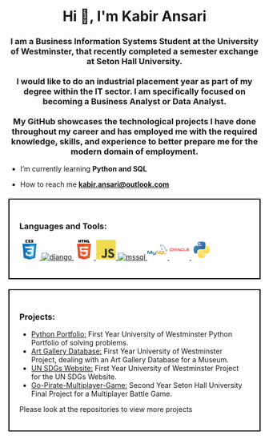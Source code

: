 <h1 align="center">Hi 👋, I'm Kabir Ansari</h1>
<h3 align="center">I am a Business Information Systems Student at the University of Westminster, that recently completed a semester exchange at Seton Hall University. <br><br>I would like to do an industrial placement year as part of my degree within the IT sector. I am specifically focused on becoming a Business Analyst or Data Analyst. 
<br><br>My GitHub showcases the technological projects I have done throughout my career and has employed me with the required knowledge, skills, and experience to better prepare me for the modern domain of employment.</h3>

-  I’m currently learning **Python and SQL**

-  How to reach me **kabir.ansari@outlook.com**

<div style="border: 2px solid #000; padding: 20px; margin: 20px 0;">
    <h3 align="left">Languages and Tools:</h3>
    <p align="left">
        <a href="https://www.w3schools.com/css/" target="_blank" rel="noreferrer"> <img src="https://raw.githubusercontent.com/devicons/devicon/master/icons/css3/css3-original-wordmark.svg" alt="css3" width="40" height="40"/> </a>
        <a href="https://www.djangoproject.com/" target="_blank" rel="noreferrer"> <img src="https://cdn.worldvectorlogo.com/logos/django.svg" alt="django" width="40" height="40"/> </a>
        <a href="https://www.w3.org/html/" target="_blank" rel="noreferrer"> <img src="https://raw.githubusercontent.com/devicons/devicon/master/icons/html5/html5-original-wordmark.svg" alt="html5" width="40" height="40"/> </a>
        <a href="https://developer.mozilla.org/en-US/docs/Web/JavaScript" target="_blank" rel="noreferrer"> <img src="https://raw.githubusercontent.com/devicons/devicon/master/icons/javascript/javascript-original.svg" alt="javascript" width="40" height="40"/> </a>
        <a href="https://www.microsoft.com/en-us/sql-server" target="_blank" rel="noreferrer"> <img src="https://www.svgrepo.com/show/303229/microsoft-sql-server-logo.svg" alt="mssql" width="40" height="40"/> </a>
        <a href="https://www.mysql.com/" target="_blank" rel="noreferrer"> <img src="https://raw.githubusercontent.com/devicons/devicon/master/icons/mysql/mysql-original-wordmark.svg" alt="mysql" width="40" height="40"/> </a>
        <a href="https://www.oracle.com/" target="_blank" rel="noreferrer"> <img src="https://raw.githubusercontent.com/devicons/devicon/master/icons/oracle/oracle-original.svg" alt="oracle" width="40" height="40"/> </a>
        <a href="https://www.python.org" target="_blank" rel="noreferrer"> <img src="https://raw.githubusercontent.com/devicons/devicon/master/icons/python/python-original.svg" alt="python" width="40" height="40"/> </a>
    </p>
</div>

<div style="border: 2px solid #000; padding: 20px; margin: 20px 0;">
    <h3 align="left">Projects:</h3>
    <ul>
        <li><a href="https://github.com/kabirans7/Python-Portfolio">Python Portfolio:</a> First Year University of Westminster Python Portfolio of solving problems.</li>
        <li><a href="https://github.com/kabirans7/-Art-Gallery-SQL-Database">Art Gallery Database:</a> First Year University of Westminster Project, dealing with an Art Gallery Database for a Museum.</li>
        <li><a href="https://github.com/kabirans7/UN-SDGs-Website">UN SDGs Website:</a> First Year University of Westminster Project for the UN SDGs Website.</li>
        <li><a href="https://github.com/kabirans7/Go-Pirate-Multiplayer-Game">Go-Pirate-Multiplayer-Game:</a> Second Year Seton Hall University Final Project for a Multiplayer Battle Game.</li>
    </ul>
    <p>Please look at the repositories to view more projects</p>
</div>




